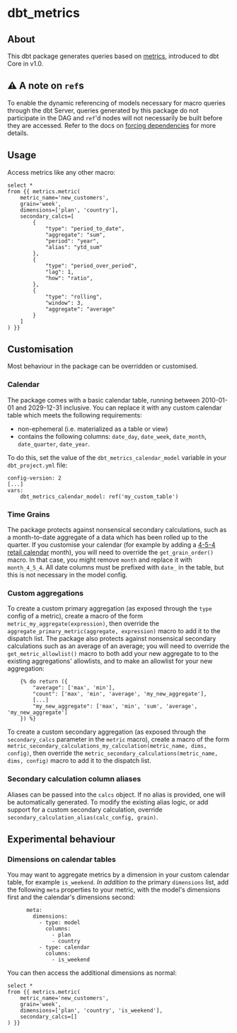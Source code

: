 # dbt_metrics

## About
This dbt package generates queries based on [metrics](https://docs.getdbt.com/docs/building-a-dbt-project/metrics), introduced to dbt Core in v1.0. 

## :warning: A note on `ref`s
To enable the dynamic referencing of models necessary for macro queries through the dbt Server, queries generated by this package do not participate in the DAG and `ref`'d nodes will not necessarily be built before they are accessed. Refer to the docs on [forcing dependencies](https://docs.getdbt.com/reference/dbt-jinja-functions/ref#forcing-dependencies) for more details.

## Usage
Access metrics like any other macro: 
```
select * 
from {{ metrics.metric(
    metric_name='new_customers',
    grain='week',
    dimensions=['plan', 'country'],
    secondary_calcs=[
        {
            "type": "period_to_date", 
            "aggregate": "sum", 
            "period": "year", 
            "alias": "ytd_sum"
        },
        {
            "type": "period_over_period",
            "lag": 1,
            "how": "ratio",
        },
        {
            "type": "rolling",
            "window": 3,
            "aggregate": "average"
        }
    ]
) }}
```

## Customisation
Most behaviour in the package can be overridden or customised.

### Calendar 
The package comes with a basic calendar table, running between 2010-01-01 and 2029-12-31 inclusive. You can replace it with any custom calendar table which meets the following requirements:
- non-ephemeral (i.e. materialized as a table or view)
- contains the following columns: `date_day`, `date_week`, `date_month`, `date_quarter`, `date_year`. 

To do this, set the value of the `dbt_metrics_calendar_model` variable in your `dbt_project.yml` file: 
```
config-version: 2
[...]
vars:
    dbt_metrics_calendar_model: ref('my_custom_table')
```

### Time Grains 
The package protects against nonsensical secondary calculations, such as a month-to-date aggregate of a data which has been rolled up to the quarter. If you customise your calendar (for example by adding a [4-5-4 retail calendar](https://nrf.com/resources/4-5-4-calendar) month), you will need to override the `get_grain_order()` macro. In that case, you might remove `month` and replace it with `month_4_5_4`. All date columns must be prefixed with `date_` in the table, but this is not necessary in the model config.

### Custom aggregations 
To create a custom primary aggregation (as exposed through the `type` config of a metric), create a macro of the form `metric_my_aggregate(expression)`, then override the `aggregate_primary_metric(aggregate, expression)` macro to add it to the dispatch list. The package also protects against nonsensical secondary calculations such as an average of an average; you will need to override the `get_metric_allowlist()` macro to both add your new aggregate to to the existing aggregations' allowlists, and to make an allowlist for your new aggregation:
```
    {% do return ({
        "average": ['max', 'min'],
        "count": ['max', 'min', 'average', 'my_new_aggregate'],
        [...]
        "my_new_aggregate": ['max', 'min', 'sum', 'average', 'my_new_aggregate']
    }) %}
```

To create a custom secondary aggregation (as exposed through the `secondary_calcs` parameter in the `metric` macro), create a macro of the form `metric_secondary_calculations_my_calculation(metric_name, dims, config)`, then override the `metric_secondary_calculations(metric_name, dims, config)` macro to add it to the dispatch list. 

### Secondary calculation column aliases
Aliases can be passed into the `calcs` object. If no alias is provided, one will be automatically generated. To modify the existing alias logic, or add support for a custom secondary calculation, override `secondary_calculation_alias(calc_config, grain)`.

## Experimental behaviour 

### Dimensions on calendar tables
You may want to aggregate metrics by a dimension in your custom calendar table, for example `is_weekend`. _In addition to_ the primary `dimensions` list, add the following `meta` properties to your metric, with the model's dimensions first and the calendar's dimensions second:
```
      meta: 
        dimensions: 
          - type: model
            columns:
              - plan
              - country
          - type: calendar
            columns: 
              - is_weekend
```
You can then access the additional dimensions as normal:
```
select * 
from {{ metrics.metric(
    metric_name='new_customers',
    grain='week',
    dimensions=['plan', 'country', 'is_weekend'],
    secondary_calcs=[]
) }}
```